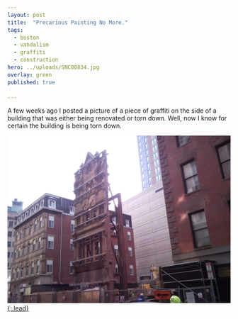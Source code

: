 ```yaml
---
layout: post
title:  "Precarious Painting No More."
tags:
  - boston
  - vandalism
  - graffiti
  - construction
hero: ../uploads/SNC00834.jpg
overlay: green
published: true

---
```


A few weeks ago I posted a picture of a piece of graffiti on the side of a building that was either being renovated or torn down. Well, now I know for certain the building is being torn down.

[![Wait a minute, where'd it go?](../uploads/SNC00834.jpg){:.lead}](../uploads/SNC00834.jpg)